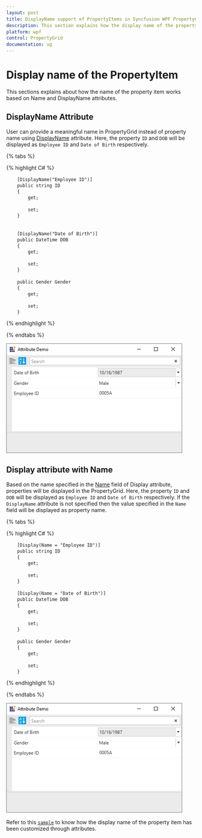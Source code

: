 ```yaml
---
layout: post
title: DisplayName support of PropertyItems in Syncfusion WPF PropertyGrid
description: This section explains how the display name of the property item has been customized through attributes.
platform: wpf
control: PropertyGrid 
documentation: ug
---
```


# Display name of the PropertyItem

This sections explains about how the name of the property item works based on Name and DisplayName attributes. 

## DisplayName Attribute

User can provide a meaningful name in PropertyGrid instead of property name using [DisplayName](https://docs.microsoft.com/en-us/dotnet/api/system.componentmodel.displaynameattribute?view=netframework-4.8) attribute. Here, the property `ID` and `DOB` will be displayed as `Employee ID` and `Date of Birth` respectively. 

{% tabs %}

{% highlight C# %}

        [DisplayName("Employee ID")]
        public string ID
        {
            get;

            set;
        }


        [DisplayName("Date of Birth")]
        public DateTime DOB
        {
            get;

            set;
        }
       
        public Gender Gender
        {
            get;

            set;
        }
        
{% endhighlight %} 

{% endtabs %} 

![Name specified in the DisplayName attribute is displayed as Name of the property](Attribute-Images\DisplayName-Attribute.png)

## Display attribute with Name

Based on the name specified in the [Name](https://docs.microsoft.com/en-us/dotnet/api/system.componentmodel.dataannotations.displayattribute.name?view=netframework-4.8) field of Display attribute, properties will be displayed in the PropertyGrid. Here, the property `ID` and `DOB` will be displayed as `Employee ID` and `Date of Birth` respectively. If the `DisplayName` attribute is not specified then the value specified in the `Name` field will be displayed as property name.

{% tabs %}

{% highlight C# %}

        [Display(Name = "Employee ID")]
        public string ID
        {
            get;

            set;
        }

        [Display(Name = "Date of Birth")]
        public DateTime DOB
        {
            get;

            set;
        }

        public Gender Gender
        {
            get;

            set;
        }

{% endhighlight %} 

{% endtabs %} 

![Name specified in the Display attribute is displayed as Name of the property](Attribute-Images\DisplayName-Attribute.png)

Refer to this [`sample`](https://github.com/SyncfusionExamples/How-to-set-desired-name-to-the-property-items-of-WPF-PropertyGrid-through-attributes) to know how the display name of the property item has been customized through attributes.